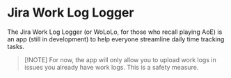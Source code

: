 # Jira Work Log Logger
The Jira Work Log Logger (or WoLoLo, for those who recall playing AoE) is an app (still in development) to help everyone streamline daily time tracking tasks.

> [!NOTE] For now, the app will only allow you to upload work logs in issues you already have work logs. This is a safety measure.